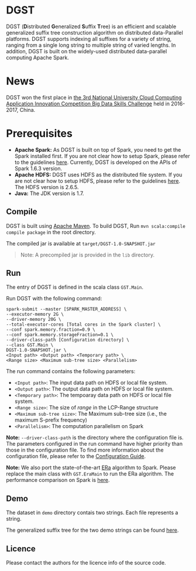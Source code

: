 # DGST

DGST (**D**istributed **G**eneralized **S**uffix **T**ree) is an efficient and scalable generalized suffix tree construction algorithm on distributed data-Parallel platforms. DGST supports indexing all suffixes for a variety of string, ranging from a single long string to multiple string of varied lengths. In addition, DGST is built on the widely-used distributed data-parallel computing Apache Spark.

# News

DGST won the first place in [the 3rd National University Cloud Computing Application Innovation Competition Big Data Skills Challenge](https://cloud.seu.edu.cn/contest_2016/) held in 2016-2017, China.

# Prerequisites

- **Apache Spark:** As DGST is built on top of Spark, you need to get the Spark installed first. If you are not clear how to setup Spark, please refer to the guidelines [here](http://spark.apache.org/docs/latest/). Currently, DGST is developed on the APIs of Spark 1.6.3 version.
- **Apache HDFS:** DGST uses HDFS as the distributed file system. If you are not clear how to setup HDFS, please refer to the guidelines [here](https://hadoop.apache.org/docs/stable/hadoop-project-dist/hadoop-hdfs/HdfsUserGuide.html). The HDFS version is 2.6.5. 
- **Java:** The JDK version is 1.7.  

## Compile
 
DGST is built using [Apache Maven](https://maven.apache.org/). To build DGST, Run `mvn scala:compile compile package` in the root directory.

The compiled jar is available at `target/DGST-1.0-SNAPSHOT.jar`

> Note: A precompiled jar is provided in the `lib` directory.

## Run

The entry of DGST is defined in the scala class `GST.Main`.

Run DGST with the following command:

	spark-submit --master [SPARK_MASTER_ADDRESS] \
	--executor-memory 2G \
	--driver-memory 20G \
	--total-executor-cores [Total cores in the Spark cluster] \ 
	--conf spark.memory.fraction=0.9 \
	--conf spark.memory.storageFraction=0.1 \
    --driver-class-path [Configuration directory] \
	--class GST.Main \
    DGST-1.0-SNAPSHOT.jar \
    <Input path> <Output path> <Temporary path> \
    <Range size> <Maximum sub-tree size> <Parallelism>

The run command contains the following parameters:

- `<Input path>`: The input data path on HDFS or local file system.
- `<Output path>`: The output data path on HDFS or local file system.
- `<Temporary path>`: The tempoaray data path on HDFS or local file system.
- `<Range size>`: The size of *range* in the LCP-Range structure
- `<Maximum sub-tree size>`: The Maximum sub-tree size (i.e., the maximum S-prefix frequency)
- `<Parallelism>`: The computation parallelism on Spark

**Note:** `--driver-class-path` is the directory where the configuration file is. The parameters configured in the run command have higher priority than those in the configuration file. To find more information about the configuration file, please refer to the [Configuration Guide](https://github.com/PasaLab/DGST/wiki/DGST-Configuration).

**Note:** We also port the state-of-the-art [ERa](http://www.vldb.org/pvldb/vol5/p049_essammansour_vldb2012.pdf) algorithm to Spark. Please replace the main class with `GST.EraMain` to run the ERa algorithm. The performance comparison on Spark is [here](https://github.com/PasaLab/DGST/wiki/Performance-Comparison-on-Spark).

## Demo

The dataset in `demo` directory contais two strings. Each file represents a string. 

The generalized suffix tree for the two demo strings can be found [here](https://github.com/PasaLab/DGST/wiki/DGST-Demo).

## Licence

Please contact the authors for the licence info of the source code.
